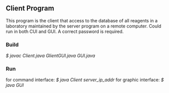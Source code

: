 ## Client Program
This program is the client that access to the database of all reagents in a laboratory maintained by the server program on a remote computer. Could run in both CUI and GUI. A correct password is required.

### Build
*$ javac Client.java GlientGUI.java GUI.java*

### Run
for command interface:
*$ java Client server_ip_addr*
for graphic interface:
*$ java GUI*
